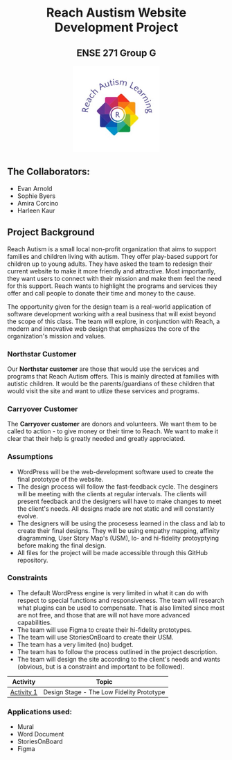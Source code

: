<h1 align="center">Reach Austism Website Development Project</h1>
<h2 align="center">ENSE 271 Group G</h2>

<p align="center"> <img src="https://github.com/skyehawk023/ENSE-271-Group-G-Reach-Autism-Site/blob/main/Assets/Reach-autism-modified.png" alt="Reach Autism Logo" width="200" />

## The Collaborators: 
* Evan Arnold
* Sophie Byers
* Amira Corcino
* Harleen Kaur

<div>
  <h2>Project Background</h2>
  <p> 
  Reach Autism is a small local non-profit organization that aims to support families and children living with autism. They offer play-based support for children up to young adults. They have asked the team to redesign their current website to make it more friendly and attractive. Most importantly, they want users to connect with their mission and make them feel the need for this support. Reach wants to highlight the programs and services they offer and call people to donate their time and money to the cause. 
  </p>
  <p>
  The opportunity given for the design team is a real-world application of software development working with a real business that will exist beyond the scope of this class. The team will explore, in conjunction with Reach, a modern and innovative web design that emphasizes the core of the organization's mission and values.</p>
  
</div>

<div>
  <h3>Northstar Customer</h3>
  <p>
  Our <b>Northstar customer</b> are those that would use the services and programs that Reach Autism
  offers. This is mainly directed at families with autistic children. It would be the parents/guardians of these
  children that would visit the site and want to utlize these services and programs.
  </p>


  <h3>Carryover Customer</h3>
  <p>
  The <b>Carryover customer</b> are donors and volunteers. We want them to be called to action - to give money or their time to Reach.
  We want to make it clear that their help is greatly needed and greatly appreciated.
  </p>

</div>

<div>
  
  <h3>Assumptions</h3>
    <ul>
      <li>WordPress will be the web-development software used to create the final prototype of the website.</li>
      <li>The design process will follow the fast-feedback cycle. The desginers will be meeting with the clients at regular intervals.
      The clients will present feedback and the designers will have to make changes to meet the client's needs. All designs made
      are not static and will constantly evolve.</li>
      <li>The designers will be using the procesess learned in the class and lab to create their final designs. They will be using
      empathy mapping, affinity diagramming, User Story Map's (USM), lo- and hi-fidelity protoyptying before making the final design.</li>
      <li>All files for the project will be made accessible through this GitHub repository.</li>
    </ul>
      
  <h3>Constraints</h3>
  <ul>
    <li>The default WordPress engine is very limited in what it can do with respect to special functions and responsiveness. The team will
    research what plugins can be used to compensate. That is also limited since most are not free, and those that are will not have more advanced capabilities.</li>
    <li>The team will use Figma to create their hi-fidelity prototypes.</li>
    <li>The team will use StoriesOnBoard to create their USM.</li>
    <li>The team has a very limited (no) budget.</li>
    <li>The team has to follow the process outlined in the project description.</li>
    <li>The team will design the site according to the client's needs and wants (obvious, but is a constraint and important to be followed).</li>
  </ul>


</div>

<div align="center">
  
  | Activity | Topic |
  |-----|----------------------------------|
  | [Activity 1](https://github.com/skyehawk023/ENSE-271-Group-G-Reach-Autism-Site/tree/main/Artifacts) | Design Stage - The Low Fidelity Prototype |
  

</div>

<h3>Applications used:</h3>
<ul>
  <li>Mural</li>
  <li>Word Document</li>
  <li>StoriesOnBoard</li>
  <li>Figma</li>
</ul>
